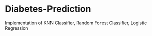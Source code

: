 # Diabetes-Prediction
Implementation of KNN Classifier, Random Forest Classifier, Logistic Regression
